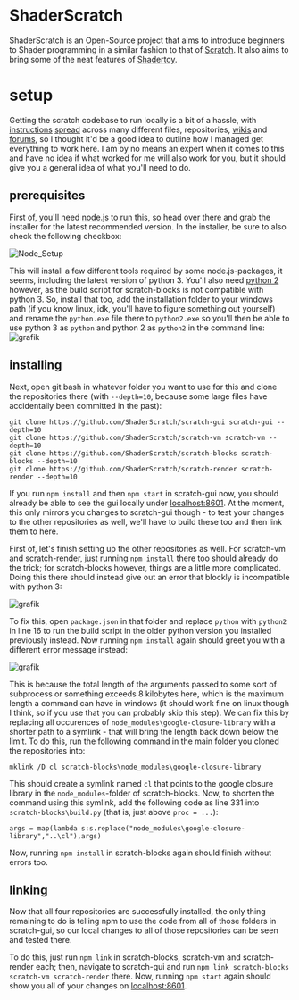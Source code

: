 # ShaderScratch

ShaderScratch is an Open-Source project that aims to introduce beginners to Shader programming in a similar fashion to that of [Scratch](https://scratch.mit.edu/). It also aims to bring some of the neat features of [Shadertoy](https://www.shadertoy.com/).

# setup

Getting the scratch codebase to run locally is a bit of a hassle, with
[instructions](https://github.com/ShaderScratch/scratch-gui#developing-alongside-other-scratch-repositories)
[spread](https://github.com/LLK/scratch-gui/wiki/Getting-Started)
across many different files, repositories,
[wikis](https://github.com/LLK/scratch-blocks/wiki)
and
[forums](https://scratch.mit.edu/discuss/topic/289503/), so I thought it'd be a good idea to outline how I managed get everything to work here. I am by no means an expert when it comes to this and have no idea if what worked for me will also work for you, but it should give you a general idea of what you'll need to do.

## prerequisites

First of, you'll need [node.js](https://nodejs.org/en/) to run this, so head over there and grab the installer for the latest recommended version. In the installer, be sure to also check the following checkbox:

![Node_Setup](https://user-images.githubusercontent.com/43812953/125100051-f7ce9200-e0d8-11eb-8582-e43a42b608ef.png)

This will install a few different tools required by some node.js-packages, it seems, including the latest version of python 3. You'll also need [python 2](https://www.python.org/downloads/release/python-2716/) however, as the build script for scratch-blocks is not compatible with python 3. So, install that too, add the installation folder to your windows path (if you know linux, idk, you'll have to figure something out yourself) and rename the `python.exe` file there to `python2.exe` so you'll then be able to use python 3 as `python` and python 2 as `python2` in the command line:
![grafik](https://user-images.githubusercontent.com/43812953/125101773-e2f2fe00-e0da-11eb-8049-ae8ca131584b.png)

## installing

Next, open git bash in whatever folder you want to use for this and clone the repositories there (with `--depth=10`, because some large files have accidentally been committed in the past):

    git clone https://github.com/ShaderScratch/scratch-gui scratch-gui --depth=10
    git clone https://github.com/ShaderScratch/scratch-vm scratch-vm --depth=10
    git clone https://github.com/ShaderScratch/scratch-blocks scratch-blocks --depth=10
    git clone https://github.com/ShaderScratch/scratch-render scratch-render --depth=10

If you run `npm install` and then `npm start` in scratch-gui now, you should already be able to see the gui locally under [localhost:8601](http://localhost:8601). At the moment, this only mirrors you changes to scratch-gui though - to test your changes to the other repositories as well, we'll have to build these too and then link them to here.

First of, let's finish setting up the other repositories as well. For scratch-vm and scratch-render, just running `npm install` there too should already do the trick; for scratch-blocks however, things are a little more complicated. Doing this there should instead give out an error that blockly is incompatible with python 3:

![grafik](https://user-images.githubusercontent.com/43812953/125105231-8abdfb00-e0de-11eb-8075-385f6f0c98b2.png)

To fix this, open `package.json` in that folder and replace `python` with `python2` in line 16 to run the build script in the older python version you installed previously instead. Now running `npm install` again should greet you with a different error message instead:

![grafik](https://user-images.githubusercontent.com/43812953/125106317-cb6a4400-e0df-11eb-80f6-5dd2e8fdb43a.png)

This is because the total length of the arguments passed to some sort of subprocess or something exceeds 8 kilobytes here, which is the maximum length a command can have in windows (it should work fine on linux though I think, so if you use that you can probably skip this step). We can fix this by replacing all occurences of `node_modules\google-closure-library` with a shorter path to a symlink - that will bring the length back down below the limit. To do this, run the following command in the main folder you cloned the repositories into:

    mklink /D cl scratch-blocks\node_modules\google-closure-library

This should create a symlink named `cl` that points to the google closure library in the `node_modules`-folder of scratch-blocks. Now, to shorten the command using this symlink, add the following code as line 331 into `scratch-blocks\build.py` (that is, just above `proc = ...`):

    args = map(lambda s:s.replace("node_modules\google-closure-library","..\cl"),args)

Now, running `npm install` in scratch-blocks again should finish without errors too.

## linking

Now that all four repositories are successfully installed, the only thing remaining to do is telling npm to use the code from all of those folders in scratch-gui, so our local changes to all of those repositories can be seen and tested there.

To do this, just run `npm link` in scratch-blocks, scratch-vm and scratch-render each; then, navigate to scratch-gui and run `npm link scratch-blocks scratch-vm scratch-render` there. Now, running `npm start` again should show you all of your changes on [localhost:8601](http://localhost:8601).
